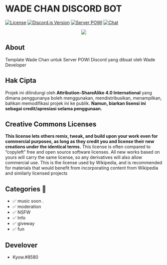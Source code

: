# WADE CHAN DISCORD BOT
[![License](https://img.shields.io/badge/LICENSE-CC--BY--SA--4.0-green)](https://github.com/wadee2yb/wadeeechannnnnnn.git)
[![Discord.js Version](https://img.shields.io/badge/discord.js-v12-green)]()
[![Server POWI](https://img.shields.io/badge/discord-discord.gg%2F3QVwskz-blue)](https://discord.gg/Enyvu8dv38)
[![Chat](https://img.shields.io/discord/813317684166656030)]()

<p align="center"><img src="https://images-ext-1.discordapp.net/external/By-Y2gxOEEU7KZzIHzaswlh27eLguGbXlBp-AfF-1u8/https/neko-love.xyz/v1/neko/neko-love_461.jpg?width=676&height=676" /></p>

## About
Template Wade Chan untuk Server POWI Discord yang dibuat oleh Wade Developer

## Hak Cipta
Projek ini dilindungi oleh **Attribution-ShareAlike 4.0 International** yang dimana penggunanya boleh menggunakan, mendistribusikan, menampilkan, bahkan
memodifikasi projek ini ke publik. __Namun, biarkan lisensi ini sebagai credit/apresiasi selama penggunaan.__

## Creative Commons Licenses
**This license lets others remix, tweak, and build upon your work even for commercial purposes, as long as they credit you and license their new creations under the identical terms.** This license is often compared to “copyleft” free and open source software licenses. All new works based on yours will carry the same license, so any derivatives will also allow commercial use. This is the license used by Wikipedia, and is recommended for materials that would benefit from incorporating content from Wikipedia and similarly licensed projects

## Categories 📑


- ✅ music soon .
- ✅ moderation
- ✅ NSFW 
- ✅ Info
- ✅ giveway
- ✅ fun

## Develover
- Kyow.#8580
